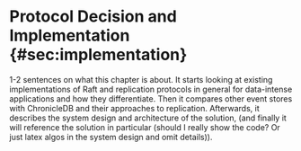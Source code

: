 # Protocol Decision and Implementation {#sec:implementation}

1-2 sentences on what this chapter is about. It starts looking at existing implementations of Raft and replication protocols in general for data-intense applications and how they differentiate. Then it compares other event stores with ChronicleDB and their approaches to replication. Afterwards, it describes the system design and architecture of the solution, (and finally it will reference the solution in particular (should I really show the code? Or just latex algos in the system design and omit details)).

<!--
In Chapter 3 we gave a formal description of the CS reconciliation protocol.
This allows the protocol to be conceptually understood and its properties
formally shown. However, it does not provide much information on how such
a protocol could be implemented in a real middleware. Therefore, we will in
this chapter describe two implementations that we have done: a simulated
environment based on J-Sim [53], and a component..
The reason that we chose to make two implementations is that they
provide different means of evaluation. The simulation environment allows
important system parameters to be changed, so that the behaviour of the
protocol can be investigated under different conditions. In the CORBA
implementation the protocol is tested on a real system, and provides more
realistic measurements results.
We chose J-Sim as the simulator platform since it is a component-based
simulation environment that provides event-based simulation. Moreover, it
is built with Java and uses TCL as glue code to control simulations. The
same Java code could therefore be used in both the simulation and later in
the CORBA middleware.
-->